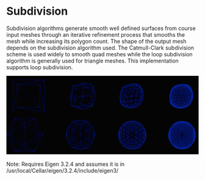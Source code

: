 # Subdivision
Subdivision algorithms generate smooth well defined surfaces from course input meshes through an iterative refinement process that smooths the mesh while increasing its polygon count. The shape of the output mesh depends on the subdivision algorithm used. The Catmull-Clark subdivision scheme is used widely to smooth quad meshes while the loop subdivision algorithm is generally used for triangle meshes. This implementation supports loop subdivision.

![](subdivision.png)

Note: Requires Eigen 3.2.4 and assumes it is in /usr/local/Cellar/eigen/3.2.4/include/eigen3/
